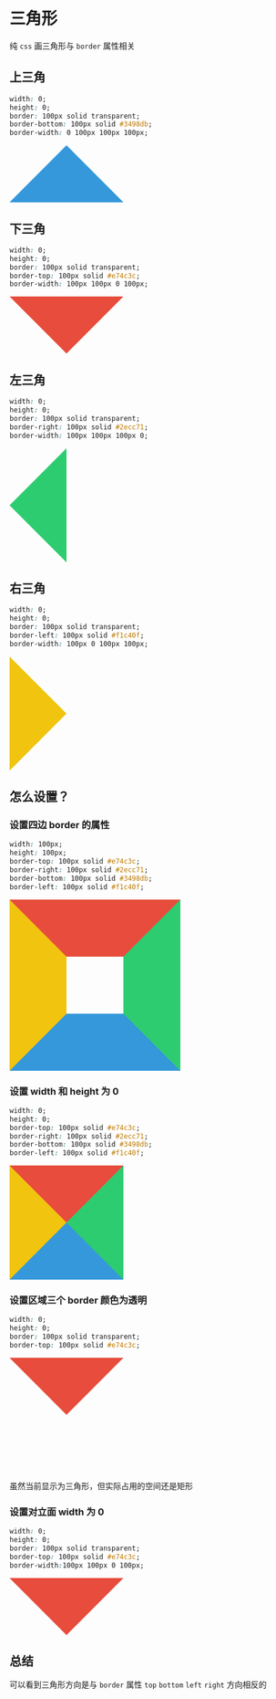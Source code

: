 # 三角形

纯 `css` 画三角形与 `border` 属性相关

## 上三角

```css
width: 0;
height: 0;
border: 100px solid transparent;
border-bottom: 100px solid #3498db;
border-width: 0 100px 100px 100px;
```
<style>
  .sj4 {
    width: 0;
    height: 0;
    border: 100px solid transparent;
    border-bottom: 100px solid #3498db;
    border-width: 0 100px 100px 100px;
  }
</style>
<div class="sj4"></div>

## 下三角

```css
width: 0;
height: 0;
border: 100px solid transparent;
border-top: 100px solid #e74c3c;
border-width: 100px 100px 0 100px;
```
<style>
  .sj5 {
    width: 0;
    height: 0;
    border: 100px solid transparent;
    border-top: 100px solid #e74c3c;
    border-width: 100px 100px 0 100px;
  }
</style>
<div class="sj5"></div>

## 左三角

```css
width: 0;
height: 0;
border: 100px solid transparent;
border-right: 100px solid #2ecc71;
border-width: 100px 100px 100px 0;
```
<style>
  .sj6 {
    width: 0;
    height: 0;
    border: 100px solid transparent;
    border-right: 100px solid #2ecc71;
    border-width: 100px 100px 100px 0;
  }
</style>
<div class="sj6"></div>

## 右三角

```css
width: 0;
height: 0;
border: 100px solid transparent;
border-left: 100px solid #f1c40f;
border-width: 100px 0 100px 100px;
```
<style>
  .sj7 {
    width: 0;
    height: 0;
    border: 100px solid transparent;
    border-left: 100px solid #f1c40f;
    border-width: 100px 0 100px 100px;
  }
</style>
<div class="sj7"></div>

## 怎么设置？

### 设置四边 border 的属性

```css
width: 100px;
height: 100px;
border-top: 100px solid #e74c3c;
border-right: 100px solid #2ecc71;
border-bottom: 100px solid #3498db;
border-left: 100px solid #f1c40f;
```
<style>
  .sj {
    width: 100px;
    height: 100px;
    border-top: 100px solid #e74c3c;
    border-right: 100px solid #2ecc71;
    border-bottom: 100px solid #3498db;
    border-left: 100px solid #f1c40f;
    box-sizing: content-box;
  }
</style>
<div class="sj"></div>

### 设置 width 和 height 为 0

```css
width: 0;
height: 0;
border-top: 100px solid #e74c3c;
border-right: 100px solid #2ecc71;
border-bottom: 100px solid #3498db;
border-left: 100px solid #f1c40f;
```
<style>
  .sj1 {
    width: 0;
    height: 0;
    border-top: 100px solid #e74c3c;
    border-right: 100px solid #2ecc71;
    border-bottom: 100px solid #3498db;
    border-left: 100px solid #f1c40f;
  }
</style>
<div class="sj1"></div>

### 设置区域三个 border 颜色为透明

```css
width: 0;
height: 0;
border: 100px solid transparent;
border-top: 100px solid #e74c3c;
```
<style>
  .sj2 {
    width: 0;
    height: 0;
    border: 100px solid transparent;
    border-top: 100px solid #e74c3c;
  }
</style>
<div class="sj2"></div>

虽然当前显示为三角形，但实际占用的空间还是矩形

### 设置对立面 width 为 0

```css
width: 0;
height: 0;
border: 100px solid transparent;
border-top: 100px solid #e74c3c;
border-width:100px 100px 0 100px;
```
<style>
  .sj3 {
    width: 0;
    height: 0;
    border: 100px solid transparent;
    border-top: 100px solid #e74c3c;
    border-width: 100px 100px 0 100px;
  }
</style>
<div class="sj3"></div>

## 总结

可以看到三角形方向是与 `border` 属性 `top` `bottom` `left` `right` 方向相反的